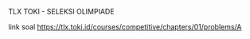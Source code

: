 TLX TOKI - SELEKSI OLIMPIADE

link soal https://tlx.toki.id/courses/competitive/chapters/01/problems/A
